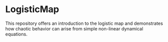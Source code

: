 # LogisticMap
This repository offers an introduction to the logistic map and demonstrates how chaotic behavior can arise from simple non-linear dynamical equations.
